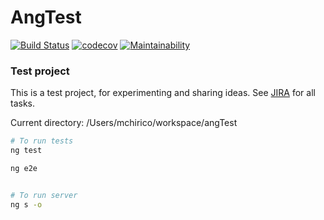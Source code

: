 # AngTest

[![Build Status](https://travis-ci.com/mchirico/angular.svg?token=5SRVEbu3yi6HxnJgqQeT&branch=develop)](https://travis-ci.com/mchirico/angular)
[![codecov](https://codecov.io/gh/mchirico/angular/branch/develop/graph/badge.svg)](https://codecov.io/gh/mchirico/angular)
[![Maintainability](https://api.codeclimate.com/v1/badges/26d3cf389959a6b07dd5/maintainability)](https://codeclimate.com/github/mchirico/angular/maintainability)
### Test project

This is a test project, for experimenting and sharing ideas.  See [JIRA](https://jira.aipiggybot.io/projects/AN/issues/AN-1?filter=allissues) for all tasks.



Current directory: /Users/mchirico/workspace/angTest


```bash
# To run tests
ng test

ng e2e



```

```bash
# To run server
ng s -o
```
